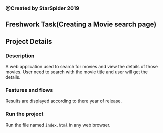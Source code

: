 ### @Created by StarSpider 2019


## Freshwork Task(Creating a Movie search page)

## Project Details

### Description

A web application used to search for movies and view the details of those movies. 
User need to search with the movie title and user will get the details.

### Features and flows
Results are displayed according to there year of release.

### Run the project
Run the file named `index.html` in any web browser.

